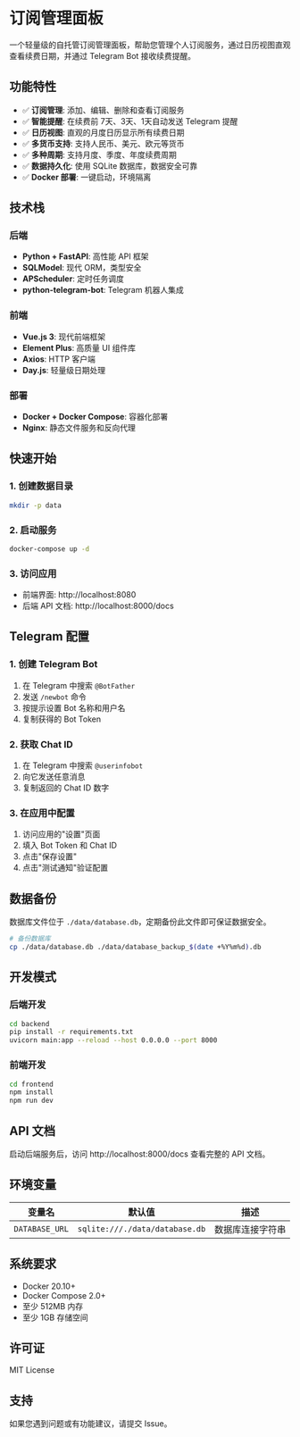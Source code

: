 # 订阅管理面板

一个轻量级的自托管订阅管理面板，帮助您管理个人订阅服务，通过日历视图直观查看续费日期，并通过 Telegram Bot 接收续费提醒。

## 功能特性

- ✅ **订阅管理**: 添加、编辑、删除和查看订阅服务
- ✅ **智能提醒**: 在续费前 7天、3天、1天自动发送 Telegram 提醒
- ✅ **日历视图**: 直观的月度日历显示所有续费日期
- ✅ **多货币支持**: 支持人民币、美元、欧元等货币
- ✅ **多种周期**: 支持月度、季度、年度续费周期
- ✅ **数据持久化**: 使用 SQLite 数据库，数据安全可靠
- ✅ **Docker 部署**: 一键启动，环境隔离

## 技术栈

### 后端
- **Python + FastAPI**: 高性能 API 框架
- **SQLModel**: 现代 ORM，类型安全
- **APScheduler**: 定时任务调度
- **python-telegram-bot**: Telegram 机器人集成

### 前端
- **Vue.js 3**: 现代前端框架
- **Element Plus**: 高质量 UI 组件库
- **Axios**: HTTP 客户端
- **Day.js**: 轻量级日期处理

### 部署
- **Docker + Docker Compose**: 容器化部署
- **Nginx**: 静态文件服务和反向代理

## 快速开始

### 1. 创建数据目录

```bash
mkdir -p data
```

### 2. 启动服务

```bash
docker-compose up -d
```

### 3. 访问应用

- 前端界面: http://localhost:8080
- 后端 API 文档: http://localhost:8000/docs

## Telegram 配置

### 1. 创建 Telegram Bot

1. 在 Telegram 中搜索 `@BotFather`
2. 发送 `/newbot` 命令
3. 按提示设置 Bot 名称和用户名
4. 复制获得的 Bot Token

### 2. 获取 Chat ID

1. 在 Telegram 中搜索 `@userinfobot`
2. 向它发送任意消息
3. 复制返回的 Chat ID 数字

### 3. 在应用中配置

1. 访问应用的"设置"页面
2. 填入 Bot Token 和 Chat ID
3. 点击"保存设置"
4. 点击"测试通知"验证配置

## 数据备份

数据库文件位于 `./data/database.db`，定期备份此文件即可保证数据安全。

```bash
# 备份数据库
cp ./data/database.db ./data/database_backup_$(date +%Y%m%d).db
```

## 开发模式

### 后端开发

```bash
cd backend
pip install -r requirements.txt
uvicorn main:app --reload --host 0.0.0.0 --port 8000
```

### 前端开发

```bash
cd frontend
npm install
npm run dev
```

## API 文档

启动后端服务后，访问 http://localhost:8000/docs 查看完整的 API 文档。

## 环境变量

| 变量名 | 默认值 | 描述 |
|--------|--------|------|
| `DATABASE_URL` | `sqlite:///./data/database.db` | 数据库连接字符串 |

## 系统要求

- Docker 20.10+
- Docker Compose 2.0+
- 至少 512MB 内存
- 至少 1GB 存储空间

## 许可证

MIT License

## 支持

如果您遇到问题或有功能建议，请提交 Issue。